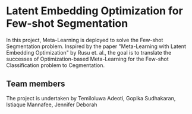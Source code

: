 # Latent Embedding Optimization for Few-shot Segmentation

In this project, Meta-Learning is deployed to solve the Few-shot Segmentation problem.
Inspired by the paper "Meta-Learning with Latent Embedding Optimization" by Rusu et. al., the goal is to translate the successes of Optimization-based
Meta-Learning for the Few-shot Classification problem to Cegmentation.

## Team members
The project is undertaken by Temiloluwa Adeoti, Gopika Sudhakaran, Istiaque Mannafee, Jennifer Deborah
